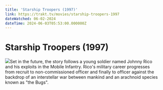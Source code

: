 ```yaml
---
title: 'Starship Troopers (1997)' 
link: https://trakt.tv/movies/starship-troopers-1997
dateWatched: 06-02-2024
dateTime: 2024-06-03T05:53:00.000000Z
---
```

# Starship Troopers (1997)

![](https://walter.trakt.tv/images/movies/000/000/444/fanarts/thumb/b4d8271c43.jpg)Set in the future, the story follows a young soldier named Johnny Rico and his exploits in the Mobile Infantry. Rico's military career progresses from recruit to non-commissioned officer and finally to officer against the backdrop of an interstellar war between mankind and an arachnoid species known as "the Bugs".